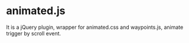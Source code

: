 # animated.js
It is a jQuery plugin, wrapper for animated.css and waypoints.js, animate trigger by scroll event.
